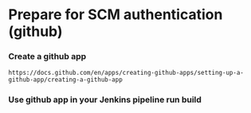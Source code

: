 # Prepare for SCM authentication (github)

### Create a github app
```
https://docs.github.com/en/apps/creating-github-apps/setting-up-a-github-app/creating-a-github-app
```
 ### Use github app in your Jenkins pipeline run build
